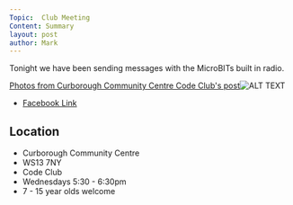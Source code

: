 ```yaml
---
Topic:  Club Meeting
Content: Summary
layout: post
author: Mark
---
```

Tonight we have been sending messages with the MicroBITs built in radio.

[Photos from Curborough Community Centre Code Club's post](https://www.facebook.com/1481985248595237/posts/2127372384056517/)![ALT TEXT](https://scontent.fbhx6-1.fna.fbcdn.net/v/t1.6435-9/66114531_2127370897389999_2461606565208129536_n.jpg?_nc_cat=102&ccb=1-7&_nc_sid=dd63ad&_nc_ohc=kq9sf0xK2zkAX-bOfCs&_nc_ht=scontent.fbhx6-1.fna&edm=AKK4YLsEAAAA&oh=00_AfBRTyKFGOocq4lLk4GEkPHQKQyofAgS1OsDFbeRkabrhw&oe=654E0D22)

* [Facebook Link](https://www.facebook.com/1481985248595237/posts/2127372384056517/)

## Location

* Curborough Community Centre
* WS13 7NY
* Code Club
* Wednesdays 5:30 - 6:30pm
* 7 - 15 year olds welcome


